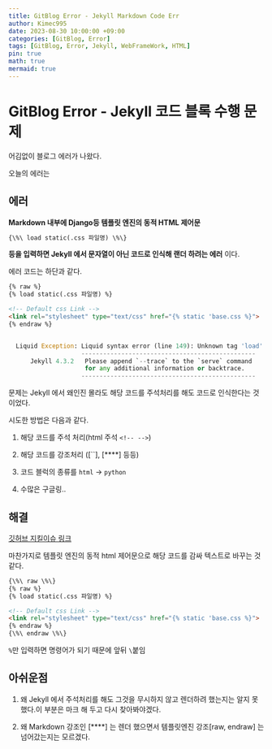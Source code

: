```yaml
---
title: GitBlog Error - Jekyll Markdown Code Err
author: Kimec995
date: 2023-08-30 10:00:00 +09:00
categories: [GitBlog, Error]
tags: [GitBlog, Error, Jekyll, WebFrameWork, HTML]
pin: true
math: true
mermaid: true
---
```


# GitBlog Error - Jekyll 코드 블록 수행 문제

어김없이 블로그 에러가 나왔다.

오늘의 에러는

## 에러

**Markdown 내부에 Django등 템플릿 엔진의 동적 HTML 제어문**

```html
{\%\ load static(.css 파일명) \%\}
```
**등을 입력하면 Jekyll 에서 문자열이 아닌 코드로 인식해 랜더 하려는 에러** 이다.

에러 코드는 하단과 같다.

```html
{% raw %}
{% load static(.css 파일명) %}

<!-- Default css Link -->
<link rel="stylesheet" type="text/css" href="{% static 'base.css %}">
{% endraw %}
```

```python

  Liquid Exception: Liquid syntax error (line 149): Unknown tag 'load' in /_posts/2023-08-29-WFW-HTML_CSS.md
                    ------------------------------------------------
      Jekyll 4.3.2   Please append `--trace` to the `serve` command 
                     for any additional information or backtrace. 
                    ------------------------------------------------
```

문제는 Jekyll 에서 왜인진 몰라도 해당 코드를 주석처리를 해도 코드로 인식한다는 것이었다.

시도한 방법은 다음과 같다.

1. 해당 코드를 주석 처리(html 주석 `<!-- -->`)

2. 해당 코드를 강조처리 ([``], [****] 등등)

3. 코드 블럭의 종류를 `html` -> `python`

4. 수많은 구글링..

## 해결

[깃허브 지킬이슈 링크](https://github.com/jekyll/jekyll/issues/4567)

마찬가지로 템플릿 엔진의 동적 html 제어문으로 해당 코드를 감싸 텍스트로 바꾸는 것 같다.

```html
{\%\ raw \%\}
{% raw %}
{% load static(.css 파일명) %}

<!-- Default css Link -->
<link rel="stylesheet" type="text/css" href="{% static 'base.css %}">
{% endraw %}
{\%\ endraw \%\}
```

`%`만 입력하면 명령어가 되기 때문에 앞뒤 `\`붙임


## 아쉬운점

1. 왜 Jekyll 에서 주석처리를 해도 그것을 무시하지 않고 렌더하려 했는지는 알지 못했다.이 부분은 마크 해 두고 다시 찾아봐야겠다.

2. 왜 Markdown 강조인 [****] 는 렌더 했으면서 템플릿엔진 강조[raw, endraw] 는 넘어갔는지는 모르겠다.
